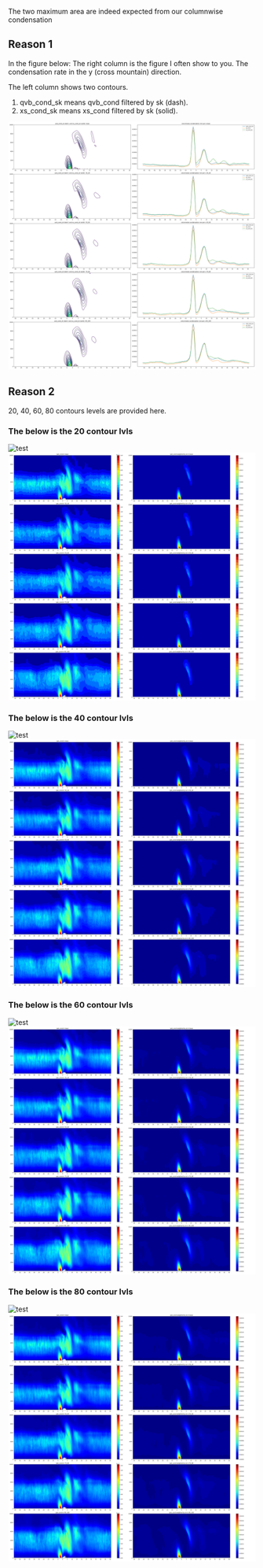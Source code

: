 
The two maximum area are indeed expected from our columnwise condensation 


## Reason 1
In the figure below:
The right column is the figure I often show to you. The condensation rate in the y (cross mountain) direction.

The left column shows two contours. 
1. qvb_cond_sk means qvb_cond filtered by sk (dash). 
2. xs_cond_sk means xs_cond filtered by sk (solid). 

![test](https://github.com/JiananChenUST/random_pic_years/blob/main/qvb_xs_cond_detail.png)


## Reason 2
20, 40, 60, 80 contours levels are provided here.

### The below is the 20 contour lvls 
![test](https://github.com/JiananChenUST/random_pic_years/blob/main/qvb_cond_detail_contour_20_levels.png)
![test](https://github.com/JiananChenUST/random_pic_years/blob/main/qvb_cond_detail_contour_20_levels_2.png)

### The below is the 40 contour lvls 
![test](https://github.com/JiananChenUST/random_pic_years/blob/main/qvb_cond_detail_contour_40_levels.png)
![test](https://github.com/JiananChenUST/random_pic_years/blob/main/qvb_cond_detail_contour_40_levels_2.png)

### The below is the 60 contour lvls 
![test](https://github.com/JiananChenUST/random_pic_years/blob/main/qvb_cond_detail_contour_60_levels.png)
![test](https://github.com/JiananChenUST/random_pic_years/blob/main/qvb_cond_detail_contour_60_levels_2.png)
### The below is the 80 contour lvls 
![test](https://github.com/JiananChenUST/random_pic_years/blob/main/qvb_cond_detail_contour_80_levels.png)
![test](https://github.com/JiananChenUST/random_pic_years/blob/main/qvb_cond_detail_contour_80_levels_2.png)